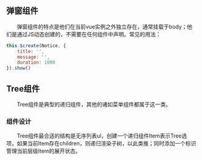 <!--
 * @Author: Lvhz
 * @Date: 2020-04-21 22:07:46
 * @Descripttion: 通用组件
 -->
## 弹窗组件  
&emsp;&emsp;弹窗组件的特点是他们在当前vue实例之外独立存在，通常挂载于body；他们是通过JS动态创建的，不需要在任何组件中声明。常见的用法：  

```javascript
this.$create(Notice, {
    title: '',
    message: '',
    duration: 1000
}).show()
```  

## Tree组件  
&emsp;&emsp;Tree组件是典型的递归组件，其他的诸如菜单组件都属于这一类。  
### 组件设计  
&emsp;&emsp;Tree组件最合适的结构是无序列表ul，创建一个递归组件Item表示Tree选项，如果当前Item存在children，则递归渲染子树，以此类推；同时添加一个标识管理当前层级Item的展开状态。

